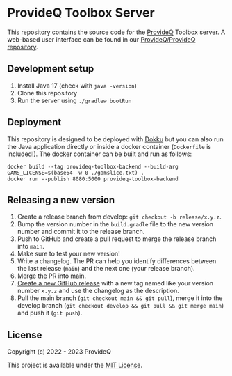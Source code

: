 # ProvideQ Toolbox Server
This repository contains the source code for the [ProvideQ](https://provideq.org) Toolbox server.
A web-based user interface can be found in our
[ProvideQ/ProvideQ repository](https://github.com/ProvideQ/ProvideQ).

## Development setup
1. Install Java 17 (check with `java -version`)
2. Clone this repository
3. Run the server using `./gradlew bootRun`

## Deployment
This repository is designed to be deployed with [Dokku](https://dokku.com/) but you can also run 
the Java application directly or inside a docker container (`Dockerfile` is included!).
The docker container can be built and run as follows:
```shell
docker build --tag provideq-toolbox-backend --build-arg GAMS_LICENSE=$(base64 -w 0 ./gamslice.txt) .
docker run --publish 8080:5000 provideq-toolbox-backend
```

## Releasing a new version
1. Create a release branch from develop: `git checkout -b release/x.y.z`.
2. Bump the version number in the `build.gradle` file to the new version number and commit it to the release branch.
3. Push to GitHub and create a pull request to merge the release branch into `main`.
4. Make sure to test your new version!
5. Write a changelog.
   The PR can help you identify differences between the last release (`main`) and the next one (your release branch).
6. Merge the PR into main.
7. [Create a new GitHub release](https://github.com/ProvideQ/toolbox-server/releases/new) with a new tag named like your
   version number `x.y.z` and use the changelog as the description.
8. Pull the main branch (`git checkout main && git pull`),
   merge it into the develop branch (`git checkout develop && git pull && git merge main`)
   and push it (`git push`).

## License
Copyright (c) 2022 - 2023 ProvideQ

This project is available under the [MIT License](./LICENSE).